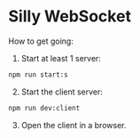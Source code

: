 # Silly WebSocket

How to get going:

1. Start at least 1 server:

```bash
npm run start:s
```

2. Start the client server:

```bash
npm run dev:client
```

3. Open the client in a browser.
